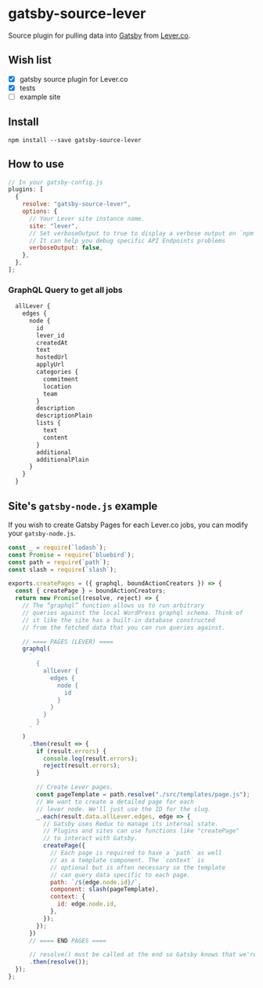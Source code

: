 # gatsby-source-lever

Source plugin for pulling data into [Gatsby](https://github.com/gatsbyjs) from
[Lever.co](https://www.lever.co/).

## Wish list

* [x] gatsby source plugin for Lever.co
* [x] tests
* [ ] example site

## Install

`npm install --save gatsby-source-lever`

## How to use

```javascript
// In your gatsby-config.js
plugins: [
  {
    resolve: "gatsby-source-lever",
    options: {
      // Your Lever site instance name.
      site: "lever",
      // Set verboseOutput to true to display a verbose output on `npm run develop` or `npm run build`
      // It can help you debug specific API Endpoints problems
      verboseOutput: false,
    },
  },
];
```

### GraphQL Query to get all jobs

```graphql
  allLever {
    edges {
      node {
        id
        lever_id
        createdAt
        text
        hostedUrl
        applyUrl
        categories {
          commitment
          location
          team
        }
        description
        descriptionPlain
        lists {
          text
          content
        }
        additional
        additionalPlain
      }
    }
  }
```

## Site's `gatsby-node.js` example

If you wish to create Gatsby Pages for each Lever.co jobs, you can modify your
`gatsby-node.js`.

```javascript
const _ = require(`lodash`);
const Promise = require(`bluebird`);
const path = require(`path`);
const slash = require(`slash`);

exports.createPages = ({ graphql, boundActionCreators }) => {
  const { createPage } = boundActionCreators;
  return new Promise((resolve, reject) => {
    // The “graphql” function allows us to run arbitrary
    // queries against the local WordPress graphql schema. Think of
    // it like the site has a built-in database constructed
    // from the fetched data that you can run queries against.

    // ==== PAGES (LEVER) ====
    graphql(
      `
        {
          allLever {
            edges {
              node {
                id
              }
            }
          }
        }
      `
    )
      .then(result => {
        if (result.errors) {
          console.log(result.errors);
          reject(result.errors);
        }

        // Create Lever pages.
        const pageTemplate = path.resolve("./src/templates/page.js");
        // We want to create a detailed page for each
        // lever node. We'll just use the ID for the slug.
        _.each(result.data.allLever.edges, edge => {
          // Gatsby uses Redux to manage its internal state.
          // Plugins and sites can use functions like "createPage"
          // to interact with Gatsby.
          createPage({
            // Each page is required to have a `path` as well
            // as a template component. The `context` is
            // optional but is often necessary so the template
            // can query data specific to each page.
            path: `/${edge.node.id}/`,
            component: slash(pageTemplate),
            context: {
              id: edge.node.id,
            },
          });
        });
      })
      // ==== END PAGES ====

      // resolve() must be called at the end so Gatsby knows that we're done add pages.
      .then(resolve());
  });
};
```
